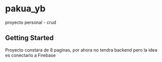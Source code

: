 # pakua_yb

proyecto personal - crud

## Getting Started

Proyecto constara de  8 paginas, por ahora no tendra backend pero la idea es conectarlo a Firebase

